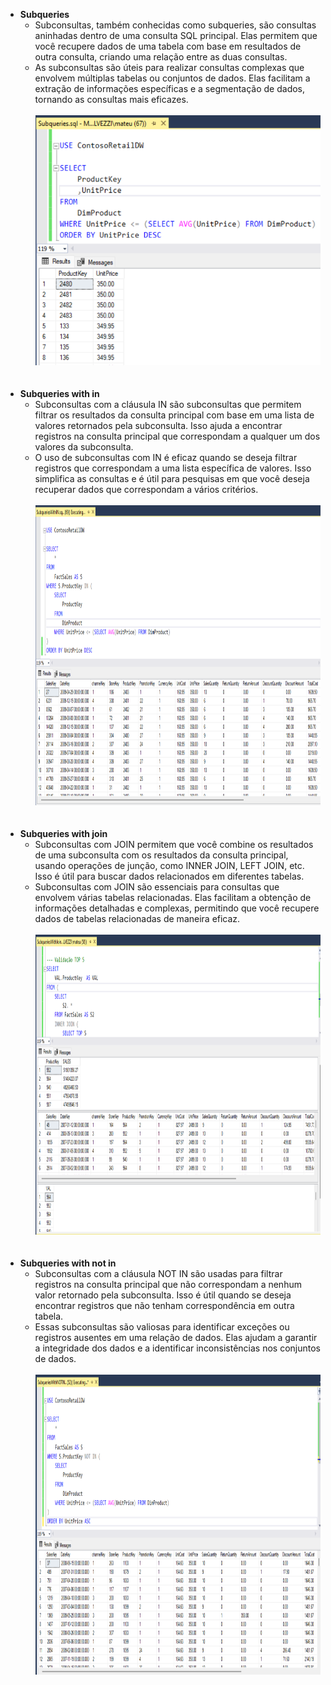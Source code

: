 - **Subqueries**
    - Subconsultas, também conhecidas como subqueries, são consultas aninhadas dentro de uma consulta SQL principal. Elas permitem que você recupere dados de uma tabela com base em resultados de outra consulta, criando uma relação entre as duas consultas.
    - As subconsultas são úteis para realizar consultas complexas que envolvem múltiplas tabelas ou conjuntos de dados. Elas facilitam a extração de informações específicas e a segmentação de dados, tornando as consultas mais eficazes. <br><br>
      <img width="800" height="400" src="https://github.com/MateusMalvezzi/SQL_Portfolio/blob/main/Subqueries/results/Subqueries.png"><br><br><br>
- **Subqueries with in**
    - Subconsultas com a cláusula IN são subconsultas que permitem filtrar os resultados da consulta principal com base em uma lista de valores retornados pela subconsulta. Isso ajuda a encontrar registros na consulta principal que correspondam a qualquer um dos valores da subconsulta.
    - O uso de subconsultas com IN é eficaz quando se deseja filtrar registros que correspondam a uma lista específica de valores. Isso simplifica as consultas e é útil para pesquisas em que você deseja recuperar dados que correspondam a vários critérios. <br><br>
    <img width="800" height="480" src="https://github.com/MateusMalvezzi/SQL_Portfolio/blob/main/Subqueries/results/SubqueriesWithIN.png"><br><br><br>
- **Subqueries with join**
    - Subconsultas com JOIN permitem que você combine os resultados de uma subconsulta com os resultados da consulta principal, usando operações de junção, como INNER JOIN, LEFT JOIN, etc. Isso é útil para buscar dados relacionados em diferentes tabelas.
    - Subconsultas com JOIN são essenciais para consultas que envolvem várias tabelas relacionadas. Elas facilitam a obtenção de informações detalhadas e complexas, permitindo que você recupere dados de tabelas relacionadas de maneira eficaz.<br><br>
    <img width="830" height="480" src="https://github.com/MateusMalvezzi/SQL_Portfolio/blob/main/Subqueries/results/SubqueriesWithJoin.png"><br><br><br>
- **Subqueries with not in**
    - Subconsultas com a cláusula NOT IN são usadas para filtrar registros na consulta principal que não correspondam a nenhum valor retornado pela subconsulta. Isso é útil quando se deseja encontrar registros que não tenham correspondência em outra tabela.
    - Essas subconsultas são valiosas para identificar exceções ou registros ausentes em uma relação de dados. Elas ajudam a garantir a integridade dos dados e a identificar inconsistências nos conjuntos de dados.<br><br>
    <img width="830" height="480" src="https://github.com/MateusMalvezzi/SQL_Portfolio/blob/main/Subqueries/results/SubqueriesWithNOTIN.png"><br><br><br>
